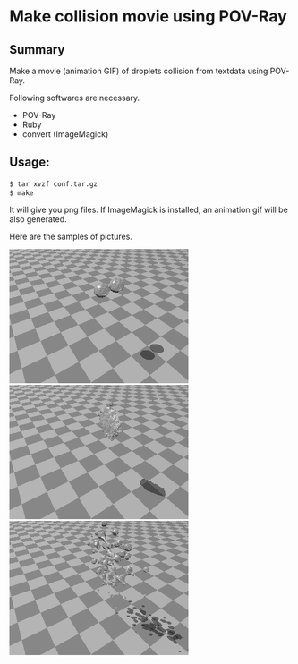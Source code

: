 # Make collision movie using POV-Ray

## Summary
Make a movie (animation GIF) of droplets collision from
textdata using POV-Ray.

Following softwares are necessary.

- POV-Ray
- Ruby
- convert (ImageMagick)

## Usage:

```
$ tar xvzf conf.tar.gz
$ make
```

It will give you png files. If ImageMagick is installed, an animation gif will be also generated.

Here are the samples of pictures.

![output1.png](output1.png)
![output2.png](output2.png)
![output3.png](output3.png)

